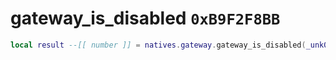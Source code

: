 # gateway_is_disabled `0xB9F2F8BB`

```lua
local result --[[ number ]] = natives.gateway.gateway_is_disabled(_unk0 --[[ number ]])
```